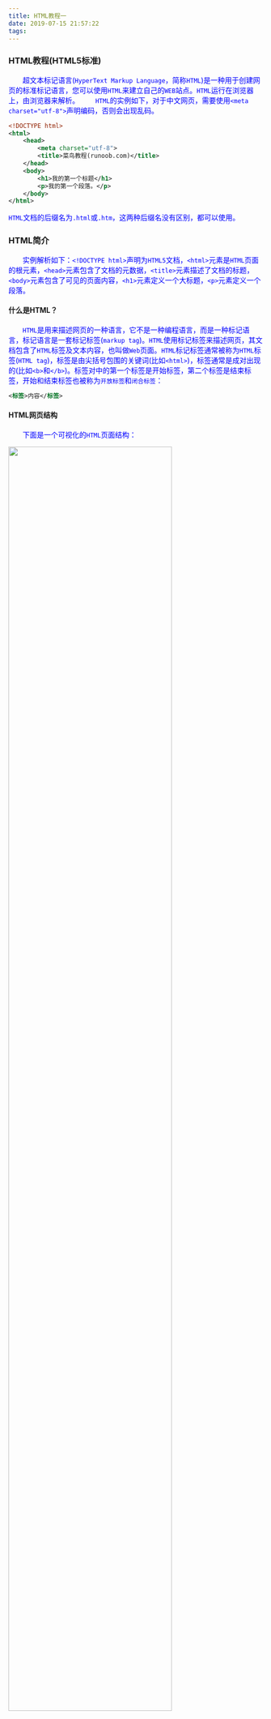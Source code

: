 ```yaml
---
title: HTML教程一
date: 2019-07-15 21:57:22
tags:
---
```

### HTML教程(HTML5标准)

&emsp;&emsp;超文本标记语言(`HyperText Markup Language`，简称`HTML`)是一种用于创建网页的标准标记语言，您可以使用`HTML`来建立自己的`WEB`站点。`HTML`运行在浏览器上，由浏览器来解析。
&emsp;&emsp;`HTML`的实例如下，对于中文网页，需要使用`<meta charset="utf-8">`声明编码，否则会出现乱码。

``` xml
<!DOCTYPE html>
<html>
    <head>
        <meta charset="utf-8">
        <title>菜鸟教程(runoob.com)</title>
    </head>
    <body>
        <h1>我的第一个标题</h1>
        <p>我的第一个段落。</p>
    </body>
</html>
```

`HTML`文档的后缀名为`.html`或`.htm`，这两种后缀名没有区别，都可以使用。

### HTML简介

&emsp;&emsp;实例解析如下：`<!DOCTYPE html>`声明为`HTML5`文档，`<html>`元素是`HTML`页面的根元素，`<head>`元素包含了文档的元数据，`<title>`元素描述了文档的标题，`<body>`元素包含了可见的页面内容，`<h1>`元素定义一个大标题，`<p>`元素定义一个段落。

#### 什么是HTML？

&emsp;&emsp;`HTML`是用来描述网页的一种语言，它不是一种编程语言，而是一种标记语言，标记语言是一套标记标签(`markup tag`)。`HTML`使用标记标签来描述网页，其文档包含了`HTML`标签及文本内容，也叫做`Web`页面。`HTML`标记标签通常被称为`HTML`标签(`HTML tag`)，标签是由尖括号包围的关键词(比如`<html>`)，标签通常是成对出现的(比如`<b>`和`</b>`)。标签对中的第一个标签是开始标签，第二个标签是结束标签，开始和结束标签也被称为`开放标签`和`闭合标签`：

``` xml
<标签>内容</标签>
```

#### HTML网页结构

&emsp;&emsp;下面是一个可视化的`HTML`页面结构：

<img src="./HTML教程一/1.png" width="80%">

只有`<body>`区域(白色部分)才会在浏览器中显示。

&emsp;&emsp;“<!DOCTYPE>”声明
&emsp;&emsp;`<!DOCTYPE>`声明有助于浏览器中正确显示网页。网络上有很多不同的文件，如果能够正确声明HTML的版本，浏览器就能正确显示网页内容。`doctype`声明是不区分大小写的，以下方式均可：

``` xml
<!DOCTYPE html>
<!DOCTYPE HTML>
<!doctype html>
<!Doctype Html>
```

#### HTML基础(4个实例)

&emsp;&emsp;`HTML`标题：`HTML`标题(`Heading`)是通过`<h1>`至`<h6>`标签来定义的：

``` xml
<h1>这是一个标题</h1>
<h2>这是一个标题</h2>
<h3>这是一个标题</h3>
```

&emsp;&emsp;`HTML`段落：`HTML`段落是通过标签`<p>`来定义的：

``` xml
<p>这是一个段落。</p>
<p>这是另外一个段落。</p>
```

&emsp;&emsp;`HTML`链接：`HTML`链接是通过标签`<a>`来定义的：

``` xml
<a href="http://www.runoob.com">这是一个链接</a>
```

注意在`href`属性中指定链接的地址。
&emsp;&emsp;`HTML`图像：`HTML`图像是通过标签`<img>`来定义的：

``` xml
<img src="/images/logo.png" width="258" height="39" />
```

注意，图像的名称和尺寸是以属性的形式提供的。

### HTML元素

&emsp;&emsp;`HTML`文档由`HTML`元素定义，`HTML`元素如下：

开始标签                  | 元素内容    | 结束标签
-------------------------|-------------|--------
`<p>`                    | 这是一个段落 | `</p>`
`<a href="default.htm">` | 这是一个链接 | `</a>`
`<br>`                   |

开始标签常被称为起始标签(`opening tag`)，结束标签常称为闭合标签(`closing tag`)。
&emsp;&emsp;`HTML`元素以开始标签起始，以结束标签终止，元素的内容是开始标签与结束标签之间的内容。某些`HTML`元素具有空内容(`empty content`)，空元素在开始标签中进行关闭(以开始标签的结束而结束)。大多数`HTML`元素可拥有属性。
&emsp;&emsp;`HTML`文档由嵌套的`HTML`元素构成：

``` xml
<!DOCTYPE html>
<html>
    <body>
        <p>这是第一个段落。</p>
    </body>
</html>
```

&emsp;&emsp;以上实例包含了三个`HTML`元素：

- `<p>`元素：这个`<p>`元素定义了`HTML`文档中的一个段落，这个元素拥有一个开始标签`<p>`以及一个结束标签`</p>`，元素内容是`这是第一个段落`。
- `<body>`元素：`<body>`元素定义了`HTML`文档的主体，这个元素拥有一个开始标签`<body>`以及一个结束标签`</body>`，元素内容是另一个`HTML`元素，即`<p>`元素。
- `<html>`元素：`<html>`元素定义了整个`HTML`文档，这个元素拥有一个开始标签`<html>`以及一个结束标签`</html>`，元素内容是另一个`HTML`元素，即`<body>`元素。

&emsp;&emsp;不要忘记结束标签，即使您忘记了使用结束标签，大多数浏览器也会正确地显示`HTML`，但不要依赖这种做法，忘记使用结束标签会产生不可预料的结果或错误。
&emsp;&emsp;没有内容的`HTML`元素被称为空元素，空元素是在开始标签中关闭的。`<br>`就是没有关闭标签的空元素，该标签定义换行。在`XHTML`、`XML`以及未来版本的`HTML`中，所有元素都必须被关闭。在开始标签中添加斜杠，比如`<br />`，是关闭空元素的正确方法，`HTML`、`XHTML`和`XML`都接受这种方式。即使`<br>`在所有浏览器中都是有效的，但使用`<br />`其实是更长远的保障。
&emsp;&emsp;`HTML`最好使用小写标签，实际上标签对大小写不敏感，例如`<P>`等同于`<p>`，许多网站都使用大写的`HTML`标签。本教程使用的是小写标签，因为万维网联盟(`W3C`)在`HTML4`中推荐使用小写，而在未来`(X)HTML`版本中强制使用小写。

### HTML属性

&emsp;&emsp;属性是`HTML`元素提供的附加信息。`HTML`元素可以设置属性，它可以在元素中添加附加信息，一般描述于开始标签，总是以`名称/值`对的形式出现，比如`name="value"`。
&emsp;&emsp;`HTML`链接由`<a>`标签定义，链接的地址在`href`属性中指定：

``` xml
<a href="http://www.runoob.com">这是一个链接</a>
```

属性值应该始终被包括在引号内，双引号是最常用的，不过使用单引号也没有问题。注意，在某些个别的情况下，比如属性值本身就含有双引号，那么您必须使用单引号，例如`name='John "ShotGun" Nelson'`。
&emsp;&emsp;下面列出了适用于大多数`HTML`元素的属性：

属性    | 描述
--------|------
`class` | 为`html`元素定义一个或多个类名(`classname`)(类名从样式文件引入)
`id`    | 定义元素的唯一`id`
`style` | 规定元素的行内样式(`inline style`)
`title` | 描述了元素的额外信息(作为工具条使用)

### HTML标题

&emsp;&emsp;在HTML文档中，标题很重要。标题(`Heading`)是通过`<h1>`至`<h6>`标签进行定义的，`<h1>`定义最大的标题，`<h6>`定义最小的标题。注意，浏览器会自动地在标题的前后添加空行。
&emsp;&emsp;请确保将`HTML`标题标签只用于标题，不要仅仅是为了生成粗体或大号的文本而使用标题。搜索引擎使用标题为您的网页的结构和内容编制索引，因为用户可以通过标题来快速浏览您的网页，所以用标题来呈现文档结构是很重要的。应该将`h1`用作主标题，其后是`h2`，再其次是`h3`，以此类推。
&emsp;&emsp;`<hr>`标签在`HTML`页面中创建水平线，该元素可用于分隔内容：

``` xml
<p>这是一个段落。</p>
<hr>
<p>这是一个段落。</p>
<hr>
<p>这是一个段落。</p>
```

&emsp;&emsp;可以将注释插入`HTML`代码中，这样可以提高其可读性，使代码更易被人理解。浏览器会忽略注释，也不会显示它们。注释写法如下：

``` xml
<!-- 这是一个注释 -->
```

开始括号之后(左边的括号)需要紧跟一个叹号，结束括号之前(右边的括号)不需要，合理地使用注释可以对未来的代码编辑工作产生帮助。
&emsp;&emsp;标题大小与字体大小的关系：`1`到`6`号标题与`1`到`6`号字体逆序对应，比如`1`号字体对应`6`号标题，`2`号字体对应`5`号标题：

``` xml
<h1>这是1号标题</h1>
<font size="6">这是6号字体文本</font>
<h2>这是2号标题</h2>
<font size="5">这是5号字体文本</font>

<h3>这是3号标题</h3>
<font size="4">这是4号字体文本</font>

<h4>这是4号标题</h4>
<font size="3">这是3号字体文本</font>

<h5>这是5号标题</h5>
<font size="2">这是2号字体文本</font>

<h6>这是6号标题</h6>
<font size="1">这是1号字体文本</font>
```

<img src="./HTML教程一/2.png" width="30%">

### HTML段落

&emsp;&emsp;`HTML`段落：`HTML`可以将文档分割为若干段落，段落是通过`<p>`标签定义的：

``` xml
<p>这是一个段落</p>
<p>这是另一个段落</p>
```

注意，浏览器会自动地在段落的前后添加空行(`</p>`是块级元素)。
&emsp;&emsp;不要忘记结束标签，即使忘了使用结束标签，大多数浏览器也会正确地将`HTML`显示出来，但不要依赖这种做法，忘记使用结束标签会产生意想不到的结果和错误。在未来的`HTML`版本中，不允许省略结束标签。
&emsp;&emsp;`HTML`折行：如果您希望在不产生一个新段落的情况下进行换行(新行)，请使用`<br/>`标签：

``` xml
<p>这个<br>段落<br>演示了分行的效果</p>
```

<img src="./HTML教程一/3.png" width="30%">

`<br/>`元素是一个空的`HTML`元素。由于关闭标签没有任何意义，因此它没有结束标签。

### HTML文本格式化

&emsp;&emsp;`HTML`文本格式化效果如下：

<img src="./HTML教程一/4.png" width="20%">

&emsp;&emsp;`HTML`使用标签`<b>`与`<i>`对输出的文本进行格式，这些`HTML`标签被称为`格式化标签`。通常标签`<strong>`替换加粗标签`<b>`来使用，`<em>`替换`<i>`标签使用，然而这些标签的含义是不同的：`<b>`与`<i>`定义粗体或斜体文本，`<strong>`或者`<em>`意味着你要呈现的文本是重要的，所以要突出显示。
&emsp;&emsp;下例演示如何在一个`HTML`文件中对文本进行格式化：

``` xml
<!DOCTYPE html>
<html>
    <head>
        <meta charset="utf-8">
    </head>
    <body>
        <b>这个文本是加粗的</b>
        <br />
        <strong>这个文本是加粗的</strong>
        <br />
        <big>这个文本字体放大</big>
        <br />
        <em>这个文本是斜体的</em>
        <br />
        <i>这个文本是斜体的</i>
        <br />
        <small>这个文本是缩小的</small>
        <br />
        这个文本包含
        <sub>下标</sub>
        <br />
        这个文本包含
        <sup>上标</sup>
    </body>
</html>
```

<img src="./HTML教程一/5.png" width="20%">

&emsp;&emsp;下例演示如何使用`pre`标签对空行和空格进行控制：

``` xml
<!DOCTYPE html>
<html>
    <head>
        <meta charset="utf-8">
    </head>
    <body>
        <pre>
        此例演示如何使用 pre 标签
        对空行和    空格
        进行控制
        </pre>
    </body>
</html>
```

<img src="./HTML教程一/6.png" width="30%">

&emsp;&emsp;下例演示不同的`计算机输出`标签的显示效果：

``` xml
<!DOCTYPE html>
<html>
    <head>
        <meta charset="utf-8">
    </head>
    <body>
        <code>计算机输出</code>
        <br />
        <kbd>键盘输入</kbd>
        <br />
        <tt>打字机文本</tt>
        <br />
        <samp>计算机代码样本</samp>
        <br />
        <var>计算机变量</var>
        <br />
        <p>
            <b>注释：</b>这些标签常用于显示计算机/编程代码。
        </p>
    </body>
</html>
```

<img src="./HTML教程一/7.png" width="50%">

&emsp;&emsp;下例演示如何在`HTML`文件中写地址：

``` xml
<!DOCTYPE html>
<html>
    <head>
        <meta charset="utf-8">
    </head>
    <body>
        <address>
        Written by <a href="mailto:webmaster@example.com">Jon Doe</a>.<br>
        Visit us at:<br>
        Example.com<br>
        Box 564, Disneyland<br>
        USA
        </address>
    </body>
</html>
```

<img src="./HTML教程一/8.png" width="40%">

&emsp;&emsp;下例演示如何实现缩写或首字母缩写：

``` xml
<!DOCTYPE html>
<html>
    <head>
        <meta charset="utf-8">
    </head>
    <body>
        <abbr title="etcetera">etc.</abbr>
        <br />
        <acronym title="World Wide Web">WWW</acronym>
        <p>在某些浏览器中，当您把鼠标移至缩略词语上时，title 可用于展示表达的完整版本。</p>
        <p>仅对于 IE 5 中的 acronym 元素有效。</p>
        <p>对于 Netscape 6.2 中的 abbr 和 acronym 元素都有效。</p>
    </body>
</html>
```

<img src="./HTML教程一/9.png" width="100%">

&emsp;&emsp;下例演示如何改变文字的方向：

``` xml
<!DOCTYPE html>
<html>
    <head>
        <meta charset="utf-8">
    </head>
    <body>
        <p>该段落文字从左到右显示。</p>
        <p><bdo dir="rtl">该段落文字从右到左显示。</bdo></p>
    </body>
</html>
```

<img src="./HTML教程一/10.png" width="40%">

&emsp;&emsp;下例演示如何实现长短不一的引用语：

``` xml
<!DOCTYPE html>
<html>
    <head>
        <meta charset="utf-8">
    </head>
    <body>
        <p>WWF's goal is to:
        <q>Build a future where people live in harmony with nature.</q>
        We hope they succeed.</p>
    </body>
</html>
```

&emsp;&emsp;此例演示如何标记删除文本和插入文本：

``` xml
<!DOCTYPE html>
<html>
    <head>
        <meta charset="utf-8">
    </head>
    <body>
        <p>My favorite color is <del>blue</del> <ins>red</ins>!</p>
    </body>
</html>
```

&emsp;&emsp;`HTML`文本格式化标签如下：

标签       | 描述
-----------|-----
`<b>`      | 定义粗体文本
`<em>`     | 定义着重文字
`<i>`      | 定义斜体字
`<small>`  | 定义小号字
`<strong>` | 定义加重语气
`<sub>`    | 定义下标字
`<sup>`    | 定义上标字
`<ins>`    | 定义插入字
`<del>`    | 定义删除字

&emsp;&emsp;`HTML`的计算机输出标签如下：

标签     | 描述
---------|-----
`<code>` | 定义计算机代码
`<kbd>`  | 定义键盘码
`<samp>` | 定义计算机代码样本
`<var>`  | 定义变量
`<pre>`  | 定义预格式文本

&emsp;&emsp;`HTML`引文、引用以及标签定义如下：

标签           | 描述
---------------|-----
`<abbr>`       | 定义缩写
`<address>`    | 定义地址
`<bdo>`        | 定义文字方向
`<blockquote>` | 定义长的引用
`<q>`          | 定义短的引用语
`<cite>`       | 定义引用、引证
`<dfn>`        | 定义一个定义项目

### HTML链接

&emsp;&emsp;`HTML`使用超级链接与网络上的另一个文档相连。几乎可以在所有的网页中找到链接，点击链接可以从一张页面跳转到另一张页面：

``` xml
<!DOCTYPE html>
<html>
    <head>
        <meta charset="utf-8">
    </head>
    <body>
        <p>
        <a href="/index.html">本文本</a> 是一个指向本网站中的一个页面的链接。</p>
        <p><a href="http://www.microsoft.com/">本文本</a> 是一个指向万维网上的页面的链接。</p>
    </body>
</html>
```

&emsp;&emsp;`HTML`使用标签`<a>`来设置超文本链接，超链接可以是一个字、一个词或者一组词，也可以是一幅图像，您可以点击这些内容来跳转到新的文档或者当前文档中的某个部分。当您把鼠标指针移动到网页中的某个链接上时，箭头会变为一只小手。在标签`<a>`中使用了`href`属性来描述链接的地址。
&emsp;&emsp;默认情况下，链接将以以下形式出现在浏览器中：一个未访问过的链接显示为蓝色字体并带有下划线；访问过的链接显示为紫色并带有下划线；点击链接时，链接显示为红色并带有下划线。注意，如果为这些超链接设置了`CSS`样式，展示样式会根据`CSS`的设定而显示。
&emsp;&emsp;链接的`HTML`代码很简单：

``` xml
<a href="url">链接文本</a>
```

`href`属性描述了链接的目标。

#### 链接的target属性

&emsp;&emsp;你可以定义被链接的文档在何处显示。下面的这行会在新窗口打开文档：

``` xml
<a href="http://www.runoob.com/" target="_blank">访问菜鸟教程!</a>
```

#### 链接的id属性

&emsp;&emsp;`id`属性可用于创建在一个`HTML`文档书签标记。书签是不以任何特殊的方式显示，在`HTML`文档中是不显示的，所以对于读者来说是隐藏的。在`HTML`文档中插入`ID`：

``` xml
<a id="tips">有用的提示部分</a>
```

在`HTML`文档中创建一个链接到`有用的提示部分(id="tips")`：

``` xml
<a href="#tips">访问有用的提示部分</a>
```

或者从另一个页面创建一个链接到`有用的提示部分(id="tips")`：

``` xml
<a href="http://www.runoob.com/html/html-links.html#tips">
访问有用的提示部分</a>
```

&emsp;&emsp;注意，请始终将正斜杠添加到子文件夹。假如这样书写链接`href="http://www.runoob.com/html"`，就会向服务器产生两次`HTTP`请求，这是因为服务器会添加正斜杠到这个地址，然后创建一个新的请求，就像这样`href="http://www.runoob.com/html/"`。
&emsp;&emsp;下例演示如何使用图片链接：

``` xml
<!DOCTYPE html>
<html>
    <head>
        <meta charset="utf-8">
    </head>
    <body>
        <p>创建图片链接:
        <a href="http://www.runoob.com/html/html-tutorial.html">
        <img src="smiley.gif" alt="HTML 教程" width="32" height="32"></a></p>

        <p>无边框的图片链接:
        <a href="http://www.runoob.com/html/html-tutorial.html">
        <img border="0" src="smiley.gif" alt="HTML 教程" width="32" height="32"></a></p>
    </body>
</html>
```

&emsp;&emsp;下例演示如何使用书签：

``` xml
<!DOCTYPE html>
<html>
    <head>
        <meta charset="utf-8">
    </head>
    <body>
        <p>
        <a href="#C4">查看章节 4</a>
        </p>
        <h2>章节 1</h2>
        <p>这边显示该章节的内容……</p>
        <h2>章节 2</h2>
        <p>这边显示该章节的内容……</p>
        <h2>章节 3</h2>
        <p>这边显示该章节的内容……</p>
        <h2><a id="C4">章节 4</a></h2>
        <p>这边显示该章节的内容……</p>
    </body>
</html>
```

&emsp;&emsp;下例演示如何跳出框架，假如你的页面被固定在框架之内：

``` xml
<!DOCTYPE html>
<html>
    <head>
        <meta charset="utf-8">
    </head>
    <body>
        <p>跳出框架?</p>
        <a href="http://www.runoob.com/" target="_top">点击这里!</a>
    </body>
</html>
```

&emsp;&emsp;下例演示如何链接到一个邮件，本例在安装邮件客户端程序后才能工作：

``` xml
<!DOCTYPE html>
<html>
    <head>
        <meta charset="utf-8">
    </head>
    <body>
        <p>
        这是一个电子邮件链接：
        <a href="mailto:someone@example.com?Subject=Hello%20again" target="_top">
        发送邮件</a>
        </p>
        <p>
        <b>注意:</b> 单词之间空格使用 %20 代替，以确保浏览器可以正常显示文本。
        </p>
    </body>
</html>
```

### HTML头部

&emsp;&emsp;`<title>`定义了`HTML`文档的标题：

``` xml
<!DOCTYPE html>
<html>
    <head>
        <meta charset="utf-8">
        <title>我的 HTML 的第一页</title>
    </head>
    <body>
        <p>浏览器中包含body元素的内容。</p>
        <p>浏览器的标题包含title元素的内容</p>
    </body>
</html>
```

`<base>`定义页面中所有链接默认的链接目标地址：

``` xml
<!DOCTYPE html>
<html>
    <head>
        <meta charset="utf-8">
        <title>菜鸟教程(runoob.com)</title>
        <base href="http://www.runoob.com/images/" target="_blank">
    </head>

    <body>
        <img src="logo.png"> - 注意这里我们设置了图片的相对地址。能正常显示是因为我们在 head 部分设置了 base 标签，该标签指定了页面上所有链接的默认 URL，所以该图片的访问地址为 "http://www.runoob.com/images/logo.png"
        <br><br>
        <a href="http://www.runoob.com">菜鸟教程</a> - 注意这个链接会在新窗口打开，即便它没有 target="_blank" 属性。因为在 base 标签里我们已经设置了 target 属性的值为 "_blank"。
    </body>
</html>
```

`<meta>`元素来描述`HTML`文档的关键词、作者、字符集等：

``` xml
<!DOCTYPE html>
<html>
    <head>
        <meta charset="utf-8">
        <title>菜鸟教程(runoob.com)</title>
        <meta name="description" content="免费在线教程">
        <meta name="keywords" content="HTML,CSS,XML,JavaScript">
        <meta name="author" content="runoob">
        <meta charset="UTF-8">
    </head>

    <body>
        <p>所有 meta 标签显示在 head 部分...</p>
    </body>
</html>
```

&emsp;&emsp;`HTML`的`<head>`元素包含了所有的头部标签元素。在`<head>`元素中，你可以插入脚本(`scripts`)、样式文件(`CSS`)及各种`meta`信息。可以添加在头部区域的元素标签为：`<title>`、`<style>`、`<meta>`、`<link>`、`<script>`、`<noscript>`和`<base>`。
&emsp;&emsp;`HTML`的`<title>`元素定义了不同文档的标题，在`HTML/XHTML`文档中是必须的。`<title>`元素定义了浏览器工具栏的标题，当网页添加到收藏夹时显示在收藏夹中的标题以及显示在搜索引擎结果页面的标题。
&emsp;&emsp;`HTML`的`<base>`元素描述了基本的`链接地址/链接目标`，该标签作为`HTML`文档中所有的链接标签的默认链接：

``` xml
<head>
    <base href="http://www.runoob.com/images/" target="_blank">
</head>
```

&emsp;&emsp;`HTML`的`<link>`元素定义了文档与外部资源之间的关系，`<link>`标签通常用于链接到样式表：

``` xml
<head>
    <link rel="stylesheet" type="text/css" href="mystyle.css">
</head>
```

&emsp;&emsp;`HTML`的`<style>`元素定义了`HTML`文档的样式文件引用地址，在`<style>`元素中你也可以直接添加样式来渲染`HTML`文档：

``` xml
<head>
    <style type="text/css">
    body {background-color:yellow}
    p {color:blue}
    </style>
</head>
```

&emsp;&emsp;`HTML`的`<meta>`元素`meta`标签描述了一些基本的元数据，它`<meta>`标签提供了元数据。元数据也不显示在页面上，但会被浏览器解析。`META`元素通常用于指定网页的描述、关键词，文件的最后修改时间、作者和其他元数据。
&emsp;&emsp;元数据可以使用于浏览器(如何显示内容或重新加载页面)、搜索引擎(关键词)或其他`Web`服务，一般放置于`<head>`区域。使用实例如下：

``` xml
<meta name="keywords" content="HTML, CSS, XML, XHTML, JavaScript"> #为搜索引擎定义关键词
<meta name="description" content="免费 Web & 编程 教程"> #为网页定义描述内容
<meta name="author" content="Runoob"> #定义网页作者
<meta http-equiv="refresh" content="30"> #每30秒中刷新当前页面
```

&emsp;&emsp;`HTML`的`<script>`元素用于加载脚本文件，如`JavaScript`。

### HTML样式之CSS

&emsp;&emsp;下例演示如何使用添加到`<head>`部分的样式信息对`HTML`进行格式化：

``` xml
<!DOCTYPE html>
<html>
    <head>
        <meta charset="utf-8">
        <title>菜鸟教程(runoob.com)</title>
        <style type="text/css">
            h1 {color:red;}
            p {color:blue;}
        </style>
    </head>
    <body>
        <h1>这是一个标题</h1>
        <p>这是一个段落。</p>
    </body>
</html>
```

&emsp;&emsp;下例演示如何使用样式属性做一个没有下划线的链接：

``` xml
<!DOCTYPE html>
<html>
    <head>
        <meta charset="utf-8">
        <title>菜鸟教程(runoob.com)</title>
    </head>
    <body>
        <a href="http://www.runoob.com/" style="text-decoration:none;">访问 runoob.com!</a>
    </body>
</html>
```

    下例演示如何将标签链接到一个外部样式表：
<!DOCTYPE html>
<html>
    <head>
        <meta charset="utf-8">
        <title>菜鸟教程(runoob.com)</title>
        <link rel="stylesheet" type="text/css" href="styles.css">
    </head>
    <body>
        <h1>我使用了外部样式文件来格式化文本 </h1>
        <p>我也是!</p>
    </body>
</html>

    CSS是在HTML4开始使用的，是为了更好的渲染HTML元素而引入的。CSS可以通过以下方式添加到HTML中：
内联样式 -- 在HTML元素中使用“style”属性。
内部样式表 -- 在HTML文档头部 <head>区域使用<style>元素来包含CSS。
外部引用 -- 使用外部CSS文件，这是最好的方式。

    1、内联样式
    当特殊的样式需要应用到个别元素时，就可以使用内联样式。使用内联样式的方法是在相关的标签中使用样式属性。样式属性可以包含任何CSS属性。以下实例显示出如何改变段落的颜色和左外边距：
<p style="color:blue;margin-left:20px;">This is a paragraph.</p>
    背景色属性(background-color)定义一个元素的背景颜色，实例如下所示：
<body style="background-color:yellow;">
    <h2 style="background-color:red;">这是一个标题</h2>
    <p style="background-color:green;">这是一个段落。</p>
</body>
早期背景色属性(background-color)是使用bgcolor属性定义。
    我们可以使用font-family(字体)、color(颜色)和font-size(字体大小)属性来定义字体的样式，实例如下所示：
<h1 style="font-family:verdana;">一个标题</h1>
<p style="font-family:arial;color:red;font-size:20px;">一个段落。</p>
    使用text-align(文字对齐)属性指定文本的水平与垂直对齐方式，实例如下所示：
<h1 style="text-align:center;">居中对齐的标题</h1>
<p>这是一个段落。</p>
文本对齐属性text-align取代了旧标签<center>。
    2、内部样式表
    当单个文件需要特别样式时，就可以使用内部样式表。你可以在<head>部分通过<style>标签定义内部样式表：
<head>
    <style type="text/css">
    body {background-color:yellow;}
    p {color:blue;}
    </style>
</head>
    3、外部样式表
    当样式需要被应用到很多页面的时候，外部样式表将是理想的选择。使用外部样式表，你就可以通过更改一个文件来改变整个站点的外观，如下所示：
<head>
    <link rel="stylesheet" type="text/css" href="mystyle.css">
</head>
    HTML样式标签如下所示：

标签       描述
---------------
<style>    定义文本样式
<link>     定义资源引用地址

    在HTML4，原来支持定义HTML元素样式的标签和属性已被弃用，这些标签将不支持新版本的HTML标签。不建议使用的标签有<font>、<center>和<strike>，不建议使用的属性color和bgcolor。

HTML图像
    下例演示如何在网页中显示图像：
<!DOCTYPE html>
<html>
    <head>
        <meta charset="utf-8">
    </head>
    <body>
        <p>
        一个图像:
        <img src="smiley.gif" alt="Smiley face" width="32" height="32"></p>
        <p>
        一个动图:
        <img src="hackanm.gif" alt="Computer man" width="48" height="48"></p>
        <p>
        注意插入动图的语法和静态图的语法是一样的。
        </p>
    </body>
</html>

    下例演示如何将其他文件夹或服务器的图片显示到网页中：
<!DOCTYPE html>
<html>
    <head>
        <meta charset="utf-8">
    </head>
    <body>
        <p>一个来自文件夹中的图像:</p>
        <img src="/images/chrome.gif" alt="Google Chrome" width="33" height="32"><p>一个来自菜鸟教程的图像:</p>
        <img src="http://www.runoob.com/images/logo.png" alt="runoob.com" width="336" height="69">
    </body>
</html>
    在HTML中，图像由<img>标签定义。<img>是空标签，意思是说它只包含属性，并且没有闭合标签。要在页面上显示图像，你需要使用源属性(src)。src是指“source”，源属性的值是图像的URL地址。定义图像的语法如下所示：
<img src="url" alt="some_text">
URL指存储图像的位置。如果名为“pulpit.jpg”的图像位于www.runoob.com的images目录中，那么其URL为“http://www.runoob.com/images/pulpit.jpg”。浏览器将图像显示在文档中图像标签出现的地方，如果你将图像标签置于两个段落之间，那么浏览器会首先显示第一个段落，然后显示图片，最后显示第二段。
    HTML图像的Alt属性用来为图像定义一串预备的可替换的文本，替换文本属性的值是用户定义的。
<img src="boat.gif" alt="Big Boat">
在浏览器无法载入图像时，替换文本属性告诉读者它们失去的信息，此时浏览器将显示这个替代性的文本而不是图像。为页面上的图像都加上替换文本属性是个好习惯，这样有助于更好的显示信息，并且对于那些使用纯文本浏览器的人来说是非常有用的。
    height(高度)与width(宽度)属性用于设置图像的高度与宽度，属性值默认单位为像素：
<img src="pulpit.jpg" alt="Pulpit rock" width="304" height="228">
提示，指定图像的高度和宽度的一个很好的习惯。如果图像指定了高度宽度，页面加载时就会保留指定的尺寸。如果没有指定图片的大小，加载页面时有可能会破坏HTML页面的整体布局。
    假如某个HTML文件包含十个图像，那么为了正确显示这个页面，需要加载11个文件。加载图片是需要时间的，所以我们的建议是“慎用图片”。加载页面时，要注意插入页面图像的路径，如果不能正确设置图像的位置，浏览器无法加载图片，图像标签就会显示一个破碎的图片。
    下例演示如何在文字中排列图像：
<!DOCTYPE html>
<html>
    <head>
        <meta charset="utf-8">
    </head>
    <body>
        <h4>默认对齐的图像 (align="bottom"):</h4>
        <p>这是一些文本。 <img src="smiley.gif" alt="Smiley face" width="32" height="32"> 这是一些文本。</p>
        <h4>图片使用 align="middle":</h4>
        <p>这是一些文本。 <img src="smiley.gif" alt="Smiley face" align="middle" width="32" height="32">这是一些文本。</p>
        <h4>图片使用 align="top":</h4>
        <p>这是一些文本。 <img src="smiley.gif" alt="Smiley face" align="top" width="32" height="32">这是一些文本。</p>
        <p><b>注意:</b>在HTML 4中 align 属性已废弃，HTML5 已不支持该属性，可以使用 CSS 代替。</p>
    </body>
</html>

    下例演示如何使图片浮动至段落的左边或右边：
<!DOCTYPE html>
<html>
    <head>
        <meta charset="utf-8">
    </head>
    <body>
        <p>
        <img src="smiley.gif" alt="Smiley face" style="float:left" width="32" height="32"> 一个带图片的段落，图片浮动在这个文本的左边。
        </p>
        <p>
        <img src="smiley.gif" alt="Smiley face" style="float:right" width="32" height="32"> 一个带图片的段落，图片浮动在这个文本的右边。
        </p>
        <p><b>注意:</b> 在这里我们使用了 CSS "float" 属性，在HTML 4中 align 属性已废弃，HTML5 已不支持该属性，可以使用 CSS 代替。</p>
    </body>
</html>

    下例演示如何将图像作为一个链接使用：
<!DOCTYPE html>
<html>
    <head>
        <meta charset="utf-8">
    </head>
    <body>
        <p>创建图片链接:
        <a href="http://www.runoob.com/html/html-tutorial.html">
        <img src="smiley.gif" alt="HTML 教程" width="32" height="32"></a></p>
        <p>无边框的图片链接:
        <a href="http://www.runoob.com/html/html-tutorial.html">
        <img border="0" src="smiley.gif" alt="HTML 教程" width="32" height="32"></a></p>
    </body>
</html>

    下例显示如何创建带有可供点击区域的图像地图，其中的每个区域都是一个超级链接：
<!DOCTYPE html>
<html>
    <head>
        <meta charset="utf-8">
    </head>
    <body>
        <p>点击太阳或其他行星，注意变化：</p>
        <img src="planets.gif" width="145" height="126" alt="Planets" usemap="#planetmap">
        <map name="planetmap">
            <area shape="rect" coords="0,0,82,126" alt="Sun" href="sun.htm">
            <area shape="circle" coords="90,58,3" alt="Mercury" href="mercur.htm">
            <area shape="circle" coords="124,58,8" alt="Venus" href="venus.htm">
        </map>
    </body>
</html>

    HTML图像标签如下所示：
标签      描述
--------------
<img>     定义图像
<map>     定义图像地图
<area>    定义图像地图中的可点击区域

HTML表格
    HTML表格实例如下所示：
<!DOCTYPE html>
<html>
    <head>
        <meta charset="utf-8">
    </head>
    <body>
        <p>
        每个表格从一个 table 标签开始。
        每个表格行从 tr 标签开始。
        每个表格的数据从 td 标签开始。
        </p>

        <h4>一列:</h4>

        <table border="1">
            <tr>
            <td>100</td>
            </tr>
        </table>
        <h4>一行三列:</h4>
        <table border="1">
            <tr>
            <td>100</td>
            <td>200</td>
            <td>300</td>
            </tr>
        </table>
        <h4>两行三列:</h4>
        <table border="1">
            <tr>
            <td>100</td>
            <td>200</td>
            <td>300</td>
            </tr>
            <tr>
            <td>400</td>
            <td>500</td>
            <td>600</td>
            </tr>
        </table>
        <h4>两行三列:</h4>

        <table border="1">
            <tr>
            <td>100</td>
            <td>200</td>
            <td>300</td>
            </tr>
            <tr>
            <td>400</td>
            <td>500</td>
            <td>600</td>
            </tr>
        </table>
    </body>
</html>

    表格由<table>标签来定义，每个表格均有若干行(由<tr>标签定义)，每行被分割为若干单元格(由<td>标签定义)。字母td指表格数据(table data)，即数据单元格的内容。数据单元格可以包含文本、图片、列表、段落、表单、水平线、表格等等。
<table border="1">
    <tr>
        <td>row 1, cell 1</td>
        <td>row 1, cell 2</td>
    </tr>
    <tr>
        <td>row 2, cell 1</td>
        <td>row 2, cell 2</td>
    </tr>
</table>

    如果不定义边框属性，表格将不显示边框，但是大多数时候，我们希望显示边框。使用边框属性来显示一个带有边框的表格：
<table border="1">
    <tr>
        <td>Row 1, cell 1</td>
        <td>Row 1, cell 2</td>
    </tr>
</table>
    表格的表头使用<th>标签进行定义，大多数浏览器会把表头显示为粗体居中的文本：
<table border="1">
    <tr>
        <th>Header 1</th>
        <th>Header 2</th>
    </tr>
    <tr>
        <td>row 1, cell 1</td>
        <td>row 1, cell 2</td>
    </tr>
    <tr>
        <td>row 2, cell 1</td>
        <td>row 2, cell 2</td>
    </tr>
</table>

    下例演示一个没有边框的表格：
<!DOCTYPE html>
<html>
    <head>
        <meta charset="utf-8">
    </head>
    <body>
        <h4>这个表格没有边框:</h4>
        <table>
            <tr>
            <td>100</td>
            <td>200</td>
            <td>300</td>
            </tr>
            <tr>
            <td>400</td>
            <td>500</td>
            <td>600</td>
            </tr>
        </table>
        <h4>这个表格没有边框:</h4>

        <table border="0">
            <tr>
            <td>100</td>
            <td>200</td>
            <td>300</td>
            </tr>
            <tr>
            <td>400</td>
            <td>500</td>
            <td>600</td>
            </tr>
        </table>
    </body>
</html>

    下例演示如何显示表格表头：
<!DOCTYPE html>
<html>
    <head>
        <meta charset="utf-8">
    </head>
    <body>
        <h4>水平标题:</h4>
        <table border="1">
            <tr>
            <th>Name</th>
            <th>Telephone</th>
            <th>Telephone</th>
            </tr>
            <tr>
            <td>Bill Gates</td>
            <td>555 77 854</td>
            <td>555 77 855</td>
            </tr>
        </table>
        <h4>垂直标题:</h4>
        <table border="1">
            <tr>
            <th>First Name:</th>
            <td>Bill Gates</td>
            </tr>
            <tr>
            <th>Telephone:</th>
            <td>555 77 854</td>
            </tr>
            <tr>
            <th>Telephone:</th>
            <td>555 77 855</td>
            </tr>
        </table>
    </body>
</html>

    下例演示一个带标题(caption)的表格：
<!DOCTYPE html>
<html>
    <head>
        <meta charset="utf-8">
    </head>
    <body>
        <table border="1">
            <caption>Monthly savings</caption>
            <tr>
            <th>Month</th>
            <th>Savings</th>
            </tr>
            <tr>
            <td>January</td>
            <td>$100</td>
            </tr>
            <tr>
            <td>February</td>
            <td>$50</td>
            </tr>
        </table>
    </body>
</html>

    下例演示如何定义跨行或跨列的表格单元格：
<!DOCTYPE html>
<html>
    <head>
        <meta charset="utf-8">
    </head>
    <body>
        <h4>单元格跨两格:</h4>
        <table border="1">
            <tr>
            <th>Name</th>
            <th colspan="2">Telephone</th>
            </tr>
            <tr>
            <td>Bill Gates</td>
            <td>555 77 854</td>
            <td>555 77 855</td>
            </tr>
        </table>
        <h4>单元格跨两列:</h4>
            <table border="1">
            <tr>
            <th>First Name:</th>
            <td>Bill Gates</td>
            </tr>
            <tr>
            <th rowspan="2">Telephone:</th>
            <td>555 77 854</td>
            </tr>
            <tr>
            <td>555 77 855</td>
            </tr>
        </table>
    </body>
</html>

    下例演示如何显示在不同的元素内显示元素：
<!DOCTYPE html>
<html>
    <head>
        <meta charset="utf-8">
    </head>
    <body>
        <table border="1">
            <tr>
            <td>
            <p>这是一个段落</p>
            <p>这是另一个段落</p>
            </td>
            <td>这个单元格包含一个表格:
            <table border="1">
                <tr>
                <td>A</td>
                <td>B</td>
                </tr>
                <tr>
                <td>C</td>
                <td>D</td>
                </tr>
            </table>
            </td>
            </tr>
            <tr>
            <td>这个单元格包含一个列表
                <ul>
                <li>apples</li>
                <li>bananas</li>
                <li>pineapples</li>
                </ul>
            </td>
            <td>HELLO</td>
            </tr>
        </table>
    </body>
</html>

    下例演示如何使用“Cell padding”来创建单元格内容与其边框之间的空白：
<!DOCTYPE html>
<html>
    <head>
        <meta charset="utf-8">
    </head>
    <body>
        <h4>没有单元格边距:</h4>
        <table border="1">
            <tr>
            <td>First</td>
            <td>Row</td>
            </tr>
            <tr>
            <td>Second</td>
            <td>Row</td>
            </tr>
        </table>
        <h4>有单元格边距:</h4>

        <table border="1"
            cellpadding="10">
            <tr>
            <td>First</td>
            <td>Row</td>
            </tr>
            <tr>
            <td>Second</td>
            <td>Row</td>
            </tr>
        </table>
    </body>
</html>

    下例演示如何使用“Cell spacing”增加单元格之间的距离：
<!DOCTYPE html>
<html>
    <head>
        <meta charset="utf-8">
    </head>
    <body>
        <h4>没有单元格间距:</h4>
        <table border="1">
            <tr>
            <td>First</td>
            <td>Row</td>
            </tr>
            <tr>
            <td>Second</td>
            <td>Row</td>
            </tr>
        </table>

        <h4>单元格间距="0":</h4>
        <table border="1" cellspacing="0">
            <tr>
            <td>First</td>
            <td>Row</td>
            </tr>
            <tr>
            <td>Second</td>
            <td>Row</td>
            </tr>
        </table>
        <h4>单元格间距="10":</h4>

        <table border="1" cellspacing="10">
            <tr>
            <td>First</td>
            <td>Row</td>
            </tr>
            <tr>
            <td>Second</td>
            <td>Row</td>
            </tr>
        </table>
    </body>
</html>

    HTML表格标签如下所示：
标签          描述
------------------
<table>       定义表格
<th>          定义表格的表头
<tr>          定义表格的行
<td>          定义表格单元
<caption>     定义表格标题
<colgroup>    定义表格列的组
<col>         定义用于表格列的属性
<thead>       定义表格的页眉
<tbody>       定义表格的主体
<tfoot>       定义表格的页脚